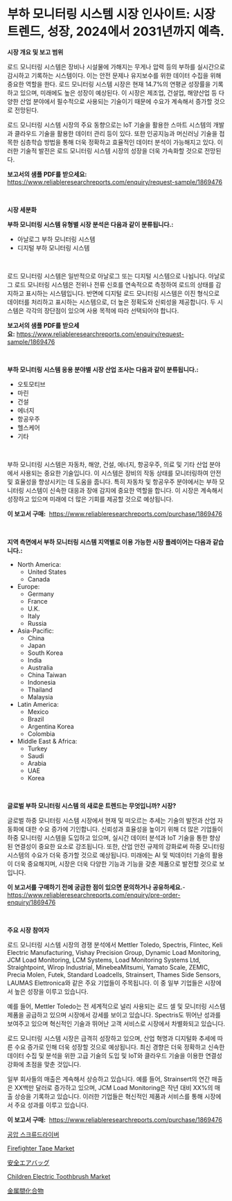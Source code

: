 <p><h1>부하 모니터링 시스템 시장 인사이트: 시장 트렌드, 성장, 2024에서 2031년까지 예측.</h1></p><p><strong>시장 개요 및 보고 범위</strong></p>
<p><p>로드 모니터링 시스템은 장비나 시설물에 가해지는 무게나 압력 등의 부하를 실시간으로 감시하고 기록하는 시스템이다. 이는 안전 문제나 유지보수를 위한 데이터 수집을 위해 중요한 역할을 한다. 로드 모니터링 시스템 시장은 현재 14.7%의 연평균 성장률을 기록하고 있으며, 미래에도 높은 성장이 예상된다. 이 시장은 제조업, 건설업, 해양산업 등 다양한 산업 분야에서 필수적으로 사용되는 기술이기 때문에 수요가 계속해서 증가할 것으로 전망된다. </p><p>로드 모니터링 시스템 시장의 주요 동향으로는 IoT 기술을 활용한 스마트 시스템의 개발과 클라우드 기술을 활용한 데이터 관리 등이 있다. 또한 인공지능과 머신러닝 기술을 접목한 심층학습 방법을 통해 더욱 정확하고 효율적인 데이터 분석이 가능해지고 있다. 이러한 기술적 발전은 로드 모니터링 시스템 시장의 성장을 더욱 가속화할 것으로 전망된다.</p></p>
<p><strong>보고서의 샘플 PDF를 받으세요:</strong> <a href="https://www.reliableresearchreports.com/enquiry/request-sample/1869476">https://www.reliableresearchreports.com/enquiry/request-sample/1869476</a></p>
<p>&nbsp;</p>
<p><strong>시장 세분화</strong></p>
<p><strong>부하 모니터링 시스템 유형별 시장 분석은 다음과 같이 분류됩니다.:</strong></p>
<p><ul><li>아날로그 부하 모니터링 시스템</li><li>디지털 부하 모니터링 시스템</li></ul></p>
<p>&nbsp;</p>
<p><p>로드 모니터링 시스템은 일반적으로 아날로그 또는 디지털 시스템으로 나뉩니다. 아날로그 로드 모니터링 시스템은 전위나 전류 신호를 연속적으로 측정하여 로드의 상태를 감지하고 표시하는 시스템입니다. 반면에 디지털 로드 모니터링 시스템은 이진 형식으로 데이터를 처리하고 표시하는 시스템으로, 더 높은 정확도와 신뢰성을 제공합니다. 두 시스템은 각각의 장단점이 있으며 사용 목적에 따라 선택되어야 합니다.</p></p>
<p><strong>보고서의 샘플 PDF를 받으세요:</strong>&nbsp;<a href="https://www.reliableresearchreports.com/enquiry/request-sample/1869476">https://www.reliableresearchreports.com/enquiry/request-sample/1869476</a></p>
<p>&nbsp;</p>
<p><strong> 부하 모니터링 시스템 응용 분야별 시장 산업 조사는 다음과 같이 분류됩니다.:</strong></p>
<p><ul><li>오토모티브</li><li>마린</li><li>건설</li><li>에너지</li><li>항공우주</li><li>헬스케어</li><li>기타</li></ul></p>
<p>&nbsp;</p>
<p><p>부하 모니터링 시스템은 자동차, 해양, 건설, 에너지, 항공우주, 의료 및 기타 산업 분야에서 사용되는 중요한 기술입니다. 이 시스템은 장비의 작동 상태를 모니터링하여 안전 및 효율성을 향상시키는 데 도움을 줍니다. 특히 자동차 및 항공우주 분야에서는 부하 모니터링 시스템이 신속한 대응과 장애 감지에 중요한 역할을 합니다. 이 시장은 계속해서 성장하고 있으며 미래에 더 많은 기회를 제공할 것으로 예상됩니다.</p></p>
<p><strong>이 보고서 구매:</strong>&nbsp; <a href="https://www.reliableresearchreports.com/purchase/1869476">https://www.reliableresearchreports.com/purchase/1869476</a></p>
<p>&nbsp;</p>
<p><strong>지역 측면에서 부하 모니터링 시스템 지역별로 이용 가능한 시장 플레이어는 다음과 같습니다.:</strong></p>
<p><ul>
    <li>
        North America:
        <ul>
            <li>United States</li>
            <li>Canada</li>
        </ul>
    </li>
    <li>
        Europe:
        <ul>
            <li>Germany</li>
            <li>France</li>
            <li>U.K.</li>
            <li>Italy</li>
            <li>Russia</li>
        </ul>
    </li>
    <li>
        Asia-Pacific:
        <ul>
            <li>China</li>
            <li>Japan</li>
            <li>South Korea</li>
            <li>India</li>
            <li>Australia</li>
            <li>China Taiwan</li>
            <li>Indonesia</li>
            <li>Thailand</li>
            <li>Malaysia</li>
        </ul>
    </li>
    <li>
        Latin America:
        <ul>
            <li>Mexico</li>
            <li>Brazil</li>
            <li>Argentina Korea</li>
            <li>Colombia</li>
        </ul>
    </li>
    <li>
        Middle East & Africa:
        <ul>
            <li>Turkey</li>
            <li>Saudi</li>
            <li>Arabia</li>
            <li>UAE</li>
            <li>Korea</li>
        </ul>
    </li>
    </ul></p>
<p>&nbsp;</p>
<p><strong>글로벌 부하 모니터링 시스템 의 새로운 트렌드는 무엇입니까? 시장?</strong></p>
<p><p>글로벌 하중 모니터링 시스템 시장에서 현재 및 떠오르는 추세는 기술의 발전과 산업 자동화에 대한 수요 증가에 기인합니다. 신뢰성과 효율성을 높이기 위해 더 많은 기업들이 하중 모니터링 시스템을 도입하고 있으며, 실시간 데이터 분석과 IoT 기술을 통한 향상된 연결성이 중요한 요소로 강조됩니다. 또한, 산업 안전 규제의 강화로써 하중 모니터링 시스템의 수요가 더욱 증가할 것으로 예상됩니다. 미래에는 AI 및 빅데이터 기술의 활용이 더욱 중요해지며, 시장은 더욱 다양한 기능과 기능을 갖춘 제품으로 발전할 것으로 보입니다.</p></p>
<p><strong>이 보고서를 구매하기 전에 궁금한 점이 있으면 문의하거나 공유하세요.</strong>- <a href="https://www.reliableresearchreports.com/enquiry/pre-order-enquiry/1869476">https://www.reliableresearchreports.com/enquiry/pre-order-enquiry/1869476</a></p>
<p>&nbsp;</p>
<p><strong>주요 시장 참여자</strong></p>
<p><p>로드 모니터링 시스템 시장의 경쟁 분석에서 Mettler Toledo, Spectris, Flintec, Keli Electric Manufacturing, Vishay Precision Group, Dynamic Load Monitoring, JCM Load Monitoring, LCM Systems, Load Monitoring Systems Ltd, Straightpoint, Wirop Industrial, MinebeaMitsumi, Yamato Scale, ZEMIC, Precia Molen, Futek, Standard Loadcells, Strainsert, Thames Side Sensors, LAUMAS Elettronica와 같은 주요 기업들이 주목됩니다. 이 중 일부 기업들은 시장에서 높은 성장을 이루고 있습니다. </p><p>예를 들어, Mettler Toledo는 전 세계적으로 널리 사용되는 로드 셀 및 모니터링 시스템 제품을 공급하고 있으며 시장에서 강세를 보이고 있습니다. Spectris도 뛰어난 성과를 보여주고 있으며 혁신적인 기술과 뛰어난 고객 서비스로 시장에서 차별화되고 있습니다.</p><p>로드 모니터링 시스템 시장은 급격히 성장하고 있으며, 산업 혁명과 디지털화 추세에 따른 수요 증가로 인해 더욱 성장할 것으로 예상됩니다. 최신 경향은 더욱 정확하고 신속한 데이터 수집 및 분석을 위한 고급 기술의 도입 및 IoT와 클라우드 기술을 이용한 연결성 강화에 초점을 맞춘 것입니다.</p><p>일부 회사들의 매출은 계속해서 상승하고 있습니다. 예를 들어, Strainsert의 연간 매출은 XX백만 달러로 증가하고 있으며, JCM Load Monitoring은 작년 대비 XX%의 매출 상승을 기록하고 있습니다. 이러한 기업들은 혁신적인 제품과 서비스를 통해 시장에서 주요 성과를 이루고 있습니다.</p></p>
<p><strong>이 보고서 구매:</strong>&nbsp;&nbsp;<a href="https://www.reliableresearchreports.com/purchase/1869476">https://www.reliableresearchreports.com/purchase/1869476</a></p>
<p><p><a href="https://github.com/vsnao330707/Market-Research-Report-List-1/blob/main/88646033278.md">공압 스크류드라이버</a></p><p><a href="https://github.com/lataunyatinikmelvin59ilbd0dv/Market-Research-Report-List-1/blob/main/firefighter-tape-market.md">Firefighter Tape Market</a></p><p><a href="https://medium.com/@reyeshowell655/%E5%AE%89%E5%85%A8%E3%82%A8%E3%82%A2%E3%83%90%E3%83%83%E3%82%B0%E5%B8%82%E5%A0%B4%E8%A6%8F%E6%A8%A1%E3%81%A8%E5%B8%82%E5%A0%B4%E5%8B%95%E5%90%91-%E5%AE%8C%E5%85%A8%E3%81%AA%E6%A5%AD%E7%95%8C%E6%A6%82%E8%A6%81-2024%E5%B9%B4%E3%81%8B%E3%82%892031%E5%B9%B4%E3%81%BE%E3%81%A7-54443e0d1594">安全エアバッグ</a></p><p><a href="https://issuu.com/reportprime-2/docs/children-electric-toothbrush-market-size-2030.pptx">Children Electric Toothbrush Market</a></p><p><a href="https://github.com/zjkmgcs938405/Market-Research-Report-List-1/blob/main/44524713735.md">金属間化合物</a></p></p>
